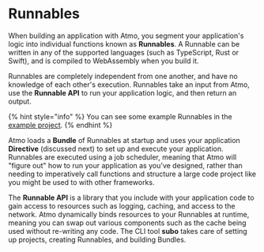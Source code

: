 # Runnables

When building an application with Atmo, you segment your application's logic into individual functions known as **Runnables**. A Runnable can be written in any of the supported languages \(such as TypeScript, Rust or Swift\), and is compiled to WebAssembly when you build it.

Runnables are completely independent from one another, and have no knowledge of each other's execution. Runnables take an input from Atmo, use the **Runnable API** to run your application logic, and then return an output.

{% hint style="info" %}
You can see some example Runnables in the [example project](https://github.com/suborbital/atmo/tree/main/example-project).
{% endhint %}

Atmo loads a **Bundle** of Runnables at startup and uses your application **Directive** \(discussed next\) to set up and execute your application. Runnables are executed using a job scheduler, meaning that Atmo will "figure out" how to run your application as you've designed, rather than needing to imperatively call functions and structure a large code project like you might be used to with other frameworks.

The **Runnable API** is a library that you include with your application code to gain access to resources such as logging, caching, and access to the network. Atmo dynamically binds resources to your Runnables at runtime, meaning you can swap out various components such as the cache being used without re-writing any code. The CLI tool **subo** takes care of setting up projects, creating Runnables, and building Bundles.

